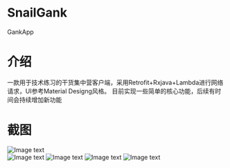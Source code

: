 # SnailGank
GankApp

# 介绍
一款用于技术练习的干货集中营客户端，采用Retrofit+Rxjava+Lambda进行网络请求，UI参考Material Designg风格。
目前实现一些简单的核心功能，后续有时间会持续增加新功能

# 截图

![Image text](https://github.com/BeijingSnail/SnailGank/blob/master/images/android.png)  
![Image text](https://github.com/BeijingSnail/SnailGank/blob/master/images/sideslip.png)
![Image text](https://github.com/BeijingSnail/SnailGank/blob/master/images/welfare.png)
![Image text](https://github.com/BeijingSnail/SnailGank/blob/master/images/res.png)
![Image text](https://github.com/BeijingSnail/SnailGank/blob/master/images/about.png)





